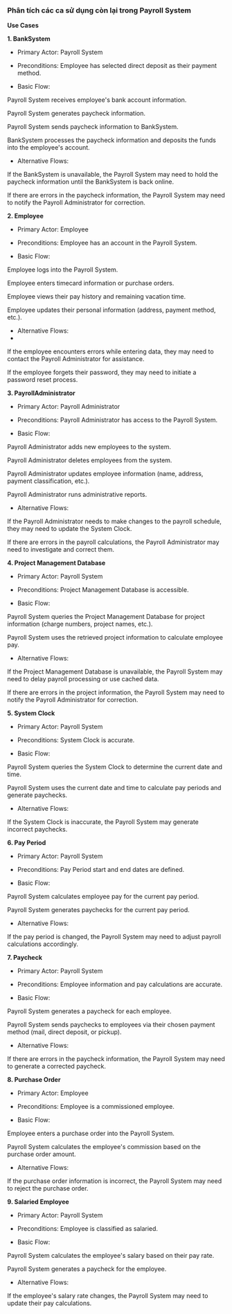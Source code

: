 ### Phân tích các ca sử dụng còn lại trong Payroll System
**Use Cases**

**1. BankSystem**

- Primary Actor: Payroll System
  
- Preconditions: Employee has selected direct deposit as their payment method.
  
- Basic Flow:
  
Payroll System receives employee's bank account information.

Payroll System generates paycheck information.

Payroll System sends paycheck information to BankSystem.

BankSystem processes the paycheck information and deposits the funds into the employee's account.

- Alternative Flows:
  
If the BankSystem is unavailable, the Payroll System may need to hold the paycheck information until the BankSystem is back online.

If there are errors in the paycheck information, the Payroll System may need to notify the Payroll Administrator for correction.

**2. Employee**

- Primary Actor: Employee
  
- Preconditions: Employee has an account in the Payroll System.
  
- Basic Flow:
  
Employee logs into the Payroll System.

Employee enters timecard information or purchase orders.

Employee views their pay history and remaining vacation time.

Employee updates their personal information (address, payment method, etc.).

- Alternative Flows:
- 
If the employee encounters errors while entering data, they may need to contact the Payroll Administrator for assistance.

If the employee forgets their password, they may need to initiate a password reset process.

**3. PayrollAdministrator**

- Primary Actor: Payroll Administrator
  
- Preconditions: Payroll Administrator has access to the Payroll System.

- Basic Flow:

Payroll Administrator adds new employees to the system.

Payroll Administrator deletes employees from the system.

Payroll Administrator updates employee information (name, address, payment classification, etc.).

Payroll Administrator runs administrative reports.

- Alternative Flows:

If the Payroll Administrator needs to make changes to the payroll schedule, they may need to update the System Clock.

If there are errors in the payroll calculations, the Payroll Administrator may need to investigate and correct them.

**4. Project Management Database**

- Primary Actor: Payroll System

- Preconditions: Project Management Database is accessible.

- Basic Flow:

Payroll System queries the Project Management Database for project information (charge numbers, project names, etc.).

Payroll System uses the retrieved project information to calculate employee pay.

- Alternative Flows:

If the Project Management Database is unavailable, the Payroll System may need to delay payroll processing or use cached data.

If there are errors in the project information, the Payroll System may need to notify the Payroll Administrator for correction.

**5. System Clock**

- Primary Actor: Payroll System

- Preconditions: System Clock is accurate.

- Basic Flow:

Payroll System queries the System Clock to determine the current date and time.

Payroll System uses the current date and time to calculate pay periods and generate paychecks.

- Alternative Flows:

If the System Clock is inaccurate, the Payroll System may generate incorrect paychecks.

**6. Pay Period**

- Primary Actor: Payroll System

- Preconditions: Pay Period start and end dates are defined.

- Basic Flow:

Payroll System calculates employee pay for the current pay period.

Payroll System generates paychecks for the current pay period.

- Alternative Flows:

If the pay period is changed, the Payroll System may need to adjust payroll calculations accordingly.

**7. Paycheck**

- Primary Actor: Payroll System
  
- Preconditions: Employee information and pay calculations are accurate.
  
- Basic Flow:
  
Payroll System generates a paycheck for each employee.

Payroll System sends paychecks to employees via their chosen payment method (mail, direct deposit, or pickup).

- Alternative Flows:
  
If there are errors in the paycheck information, the Payroll System may need to generate a corrected paycheck.

**8. Purchase Order**

- Primary Actor: Employee

- Preconditions: Employee is a commissioned employee.

- Basic Flow:

Employee enters a purchase order into the Payroll System.

Payroll System calculates the employee's commission based on the purchase order amount.

- Alternative Flows:

If the purchase order information is incorrect, the Payroll System may need to reject the purchase order.

**9. Salaried Employee**

- Primary Actor: Payroll System

- Preconditions: Employee is classified as salaried.

- Basic Flow:

Payroll System calculates the employee's salary based on their pay rate.

Payroll System generates a paycheck for the employee.

- Alternative Flows:

If the employee's salary rate changes, the Payroll System may need to update their pay calculations.
